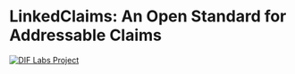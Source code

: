 # LinkedClaims: An Open Standard for Addressable Claims

[![DIF Labs Project](https://img.shields.io/badge/DIF_Labs_Project-v1-black?style=for-the-badge&labelColor=%23000000&color=%2300ff00)](<proposal_path>)

